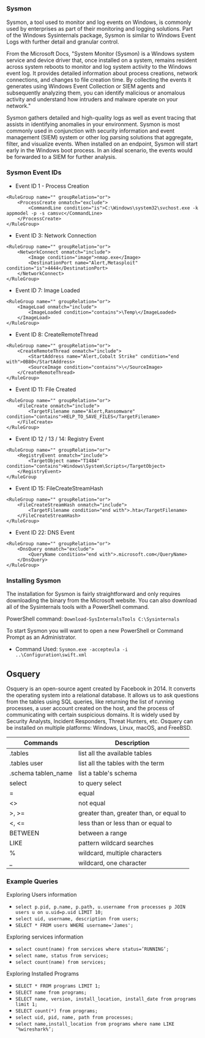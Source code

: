 #
##
###  Sysmon
Sysmon, a tool used to monitor and log events on Windows, is commonly used by enterprises as part of their monitoring and logging solutions.
Part of the Windows Sysinternals package, Sysmon is similar to Windows Event Logs with further detail and granular control.

From the Microsoft Docs, "System Monitor (Sysmon) is a Windows system service and device driver that, once installed on a system, remains resident across system reboots to monitor and log system activity to the Windows event log.
It provides detailed information about process creations, network connections, and changes to file creation time.
By collecting the events it generates using Windows Event Collection or SIEM agents and subsequently analyzing them, you can identify malicious or anomalous activity and understand how intruders and malware operate on your network."

Sysmon gathers detailed and high-quality logs as well as event tracing that assists in identifying anomalies in your environment.
Sysmon is most commonly used in conjunction with security information and event management (SIEM) system or other log parsing solutions that aggregate, filter, and visualize events.
When installed on an endpoint, Sysmon will start early in the Windows boot process. In an ideal scenario, the events would be forwarded to a SIEM for further analysis.

###  Sysmon Event IDs

- Event ID 1 - Process Creation
```
<RuleGroup name="" groupRelation="or">
	<ProcessCreate onmatch="exclude">
	 	<CommandLine condition="is">C:\Windows\system32\svchost.exe -k appmodel -p -s camsvc</CommandLine>
	</ProcessCreate>
</RuleGroup>
```

- Event ID 3: Network Connection
```
<RuleGroup name="" groupRelation="or">
	<NetworkConnect onmatch="include">
	 	<Image condition="image">nmap.exe</Image>
	 	<DestinationPort name="Alert,Metasploit" condition="is">4444</DestinationPort>
	</NetworkConnect>
</RuleGroup>
```

- Event ID 7: Image Loaded
```
<RuleGroup name="" groupRelation="or">
	<ImageLoad onmatch="include">
	 	<ImageLoaded condition="contains">\Temp\</ImageLoaded>
	</ImageLoad>
</RuleGroup>
```

- Event ID 8: CreateRemoteThread
```
<RuleGroup name="" groupRelation="or">
	<CreateRemoteThread onmatch="include">
	 	<StartAddress name="Alert,Cobalt Strike" condition="end with">0B80</StartAddress>
	 	<SourceImage condition="contains">\</SourceImage>
	</CreateRemoteThread>
</RuleGroup>
```

- Event ID 11: File Created
```
<RuleGroup name="" groupRelation="or">
	<FileCreate onmatch="include">
	 	<TargetFilename name="Alert,Ransomware" condition="contains">HELP_TO_SAVE_FILES</TargetFilename>
	</FileCreate>
</RuleGroup>
```

- Event ID 12 / 13 / 14: Registry Event
```
<RuleGroup name="" groupRelation="or">
	<RegistryEvent onmatch="include">
	 	<TargetObject name="T1484" condition="contains">Windows\System\Scripts</TargetObject>
	</RegistryEvent>
</RuleGroup
```

- Event ID 15: FileCreateStreamHash
```
<RuleGroup name="" groupRelation="or">
	<FileCreateStreamHash onmatch="include">
	 	<TargetFilename condition="end with">.hta</TargetFilename>
	</FileCreateStreamHash>
</RuleGroup> 
```

- Event ID 22: DNS Event
```
<RuleGroup name="" groupRelation="or">
	<DnsQuery onmatch="exclude">
	 	<QueryName condition="end with">.microsoft.com</QueryName>
	</DnsQuery>
</RuleGroup>
```

###  Installing Sysmon
The installation for Sysmon is fairly straightforward and only requires downloading the binary from the Microsoft website. You can also download all of the Sysinternals tools with a PowerShell command.

PowerShell command: `Download-SysInternalsTools C:\Sysinternals`

To start Sysmon you will want to open a new PowerShell or Command Prompt as an Administrator.
- Command Used: `Sysmon.exe -accepteula -i ..\Configuration\swift.xml`


##  Osquery
Osquery is an open-source agent created by Facebook in 2014. It converts the operating system into a relational database. It allows us to ask questions from the tables using SQL queries, like returning the list of running processes, a user account created on the host, and the process of communicating with certain suspicious domains. It is widely used by Security Analysts, Incident Responders, Threat Hunters, etc. Osquery can be installed on multiple platforms: Windows, Linux, macOS, and FreeBSD.

| Commands | Description |
|---|---|
| .tables | list all the available tables |
| .tables user | list all the tables with the term |
| .schema tablen_name | list a table's schema |
| select | to query select |
| = | equal |
| <> | not equal |
| >, >= | greater than, greater than, or equal to |
| <, <= | less than or less than or equal to |
| BETWEEN | between a range |
| LIKE | pattern wildcard searches |
| % | wildcard, multiple characters |
| _ | wildcard, one character |

###  Example Queries

Exploring Users information
- `select p.pid, p.name, p.path, u.username from processes p JOIN users u on u.uid=p.uid LIMIT 10;`
- `select uid, username, description from users;`
- `SELECT * FROM users WHERE username='James';`

Exploring services information
- `select count(name) from services where status=’RUNNING’;`
- `select name, status from services;`
- `select count(name) from services;`

Exploring Installed Programs
- `SELECT * FROM programs LIMIT 1;`
- `SELECT name from programs;`
- `SELECT name, version, install_location, install_date from programs limit 1;`
- `SELECT count(*) from programs;`
- `select uid, pid, name, path from processes;`
- `select name,install_location from programs where name LIKE ‘%wireshark%’;`
